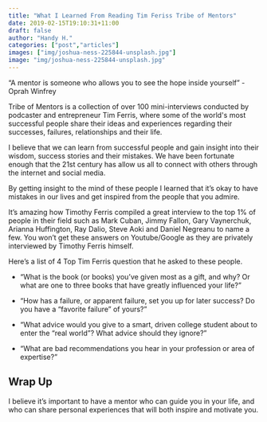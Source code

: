 ```yaml
---
title: "What I Learned From Reading Tim Feriss Tribe of Mentors"
date: 2019-02-15T19:10:31+11:00
draft: false
author: "Handy H."
categories: ["post","articles"]
images: ["img/joshua-ness-225844-unsplash.jpg"]
image: "img/joshua-ness-225844-unsplash.jpg"
---
```


“A mentor is someone who allows you to see the hope inside yourself” - Oprah Winfrey

Tribe of Mentors is a collection of over 100 mini-interviews conducted by podcaster and entrepreneur Tim Ferris, where some of the world's most successful people share their ideas and experiences regarding their successes, failures, relationships and their life.

I believe that we can learn from successful people and gain insight into their wisdom, success stories and their mistakes. We have been fortunate enough that the 21st century has allow us all to connect with others through the internet and social media.

By getting insight to the mind of these people I learned that it’s okay to have mistakes in our lives and get inspired from the people that you admire.

It’s amazing how Timothy Ferris compiled a great interview to the top 1% of people in their field such as Mark Cuban, Jimmy Fallon, Gary Vaynerchuk, Arianna Huffington, Ray Dalio, Steve Aoki and Daniel Negreanu to name a few. You won’t get these answers on Youtube/Google as they are privately interviewed by Timothy Ferris himself.

Here’s a list of 4 Top Tim Ferris question that he asked to these people.

* “What is the book (or books) you’ve given most as a gift, and why? Or what are one to three books that have greatly influenced your life?”

* “How has a failure, or apparent failure, set you up for later success? Do you have a “favorite failure” of yours?”

* “What advice would you give to a smart, driven college student about to enter the “real world”? What advice should they ignore?”

* “What are bad recommendations you hear in your profession or area of expertise?”

## Wrap Up

I believe it’s important to have a mentor who can guide you in your life, and who can share personal experiences that will both inspire and motivate you.
